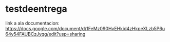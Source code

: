 # testdeentrega

link a ala documentacion: https://docs.google.com/document/d/1FeMz090HvEHkid4zHkpeXLzb5P6u64y54FAUBCzJyqg/edit?usp=sharing
